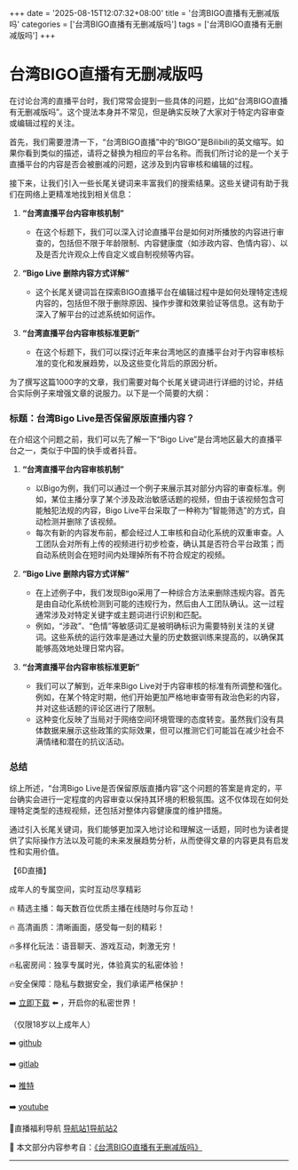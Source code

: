 +++
date = '2025-08-15T12:07:32+08:00'
title = '台湾BIGO直播有无删减版吗'
categories = ['台湾BIGO直播有无删减版吗']
tags = ['台湾BIGO直播有无删减版吗']
+++

# 台湾BIGO直播有无删减版吗

在讨论台湾的直播平台时，我们常常会提到一些具体的问题，比如“台湾BIGO直播有无删减版吗”。这个提法本身并不常见，但是确实反映了大家对于特定内容审查或编辑过程的关注。

首先，我们需要澄清一下，“台湾BIGO直播”中的“BIGO”是Bilibili的英文缩写。如果你看到类似的描述，请将之替换为相应的平台名称。而我们所讨论的是一个关于直播平台的内容是否会被删减的问题，这涉及到内容审核和编辑的过程。

接下来，让我们引入一些长尾关键词来丰富我们的搜索结果。这些关键词有助于我们在网络上更精准地找到相关信息：

1. **“台湾直播平台内容审核机制”**
    - 在这个标题下，我们可以深入讨论直播平台是如何对所播放的内容进行审查的，包括但不限于年龄限制、内容健康度（如涉政内容、色情内容）、以及是否允许观众上传自定义或自制视频等内容。

2. **“Bigo Live 删除内容方式详解”**
    - 这个长尾关键词旨在探索BIGO直播平台在编辑过程中是如何处理特定违规内容的，包括但不限于删除原因、操作步骤和效果验证等信息。这有助于深入了解平台的过滤系统如何运作。

3. **“台湾直播平台内容审核标准更新”**
    - 在这个标题下，我们可以探讨近年来台湾地区的直播平台对于内容审核标准的变化和发展趋势，以及这些变化背后的原因分析。

为了撰写这篇1000字的文章，我们需要对每个长尾关键词进行详细的讨论，并结合实际例子来增强文章的说服力。以下是一个简要的大纲：

### 标题：台湾Bigo Live是否保留原版直播内容？
在介绍这个问题之前，我们可以先了解一下“Bigo Live”是台湾地区最大的直播平台之一，类似于中国的快手或者抖音。

1. **“台湾直播平台内容审核机制”**
    - 以Bigo为例，我们可以通过一个例子来展示其对部分内容的审查标准。例如，某位主播分享了某个涉及政治敏感话题的视频，但由于该视频包含可能触犯法规的内容，Bigo Live平台采取了一种称为“智能筛选”的方式，自动检测并删除了该视频。
    - 每次有新的内容发布前，都会经过人工审核和自动化系统的双重审查。人工团队会对所有上传的视频进行初步检查，确认其是否符合平台政策；而自动系统则会在短时间内处理掉所有不符合规定的视频。

2. **“Bigo Live 删除内容方式详解”**
    - 在上述例子中，我们发现Bigo采用了一种综合方法来删除违规内容。首先是由自动化系统检测到可能的违规行为，然后由人工团队确认。这一过程通常涉及对特定关键字或主题词进行识别和匹配。
    - 例如，“涉政”、“色情”等敏感词汇是被明确标识为需要特别关注的关键词。这些系统的运行效率是通过大量的历史数据训练来提高的，以确保其能够高效地处理日常内容。

3. **“台湾直播平台内容审核标准更新”**
    - 我们可以了解到，近年来Bigo Live对于内容审核的标准有所调整和强化。例如，在某个特定时期，他们开始更加严格地审查带有政治色彩的内容，并对这些话题的评论区进行了限制。
    - 这种变化反映了当局对于网络空间环境管理的态度转变。虽然我们没有具体数据来展示这些政策的实际效果，但可以推测它们可能旨在减少社会不满情绪和潜在的抗议活动。

### 总结
综上所述，“台湾Bigo Live是否保留原版直播内容”这个问题的答案是肯定的，平台确实会进行一定程度的内容审查以保持其环境的积极氛围。这不仅体现在如何处理特定类型的违规视频，还包括对整体内容健康度的维护措施。

通过引入长尾关键词，我们能够更加深入地讨论和理解这一话题，同时也为读者提供了实际操作方法以及可能的未来发展趋势分析，从而使得文章的内容更具有启发性和实用价值。

【6D直播】

 成年人的专属空间，实时互动尽享精彩

🔥 精选主播：每天数百位优质主播在线随时与你互动！

🔥 高清画质：清晰画面，感受每一刻的精彩！

🔥多样化玩法：语音聊天、游戏互动，刺激无穷！

🔥私密房间：独享专属时光，体验真实的私密体验！

🔥安全保障：隐私与数据安全，我们承诺严格保护！

➡️ [立即下载](https://down123.s3.ap-east-1.amazonaws.com/down/down.html?channelCode=blog) ⬅️ ，开启你的私密世界！

 （仅限18岁以上成年人）

➡️ [github](https://aldult-live.github.io/)

➡️ [gitlab](https://seo-09598d.gitlab.io/)

➡️ [推特](https://x.com/wegame33)

➡️ [youtube](https://www.youtube.com/@6Dlive)

🔞直播福利导航   [导航站1](https://webstack-86085a.gitlab.io/)[导航站2](https://onlygit123-2.github.io/)

📘 本文部分内容参考自：[《台湾BIGO直播有无删减版吗》](https://webstack-hugo-7.pages.dev/)

---
